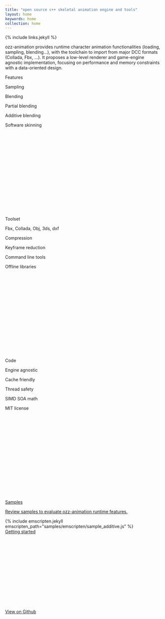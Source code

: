 ```yaml
---
title: "open source c++ skeletal animation engine and tools"
layout: home
keywords: home
collection: home
---
```


{% include links.jekyll %}

ozz-animation provides runtime character animation functionalities (loading, sampling, blending...), with the toolchain to import from major DCC formats (Collada, Fbx, ...). It proposes a low-level renderer and game-engine agnostic implementation, focusing on performance and memory constraints with a data-oriented design.
<br />

<div class="w3-row-padding w3-center">
  <div class="w3-third">
    <div class="w3-card-2" style="min-height:460px">
      <div class="w3-container w3-margin">
        <div class="w3-xxlarge w3-wide">Features</div>
        <div class="w3-text-theme">
          <i class="fa fa-superpowers w3-padding-8" style="font-size:128px"></i>
        </div>
        <p>Sampling</p>
        <p>Blending</p>
        <p>Partial blending</p>
        <p>Additive blending</p>
        <p>Software skinning</p>
      </div>  
    </div>  
  </div>
  <div class="w3-third">
    <div class="w3-card-2" style="min-height:460px">
      <div class="w3-container w3-margin">
        <div class="w3-xxlarge w3-wide">Toolset</div>
        <div class="w3-text-theme">
          <i class="fa fa-wrench w3-padding-8" style="font-size:128px"></i>
        </div>
        <p>Fbx, Collada, Obj, 3ds, dxf</p>
        <p>Compression</p>
        <p>Keyframe reduction</p>
        <p>Command line tools</p>
        <p>Offline libraries</p>
      </div>
    </div>
  </div>
  <div class="w3-third">
    <div class="w3-card-2" style="min-height:460px">
      <div class="w3-container w3-margin">
        <div class="w3-xxlarge w3-wide">Code</div>
        <div class="w3-text-theme">
          <i class="fa fa-pencil w3-padding-8" style="font-size:128px"></i>
        </div>
        <p>Engine agnostic</p>
        <p>Cache friendly</p>
        <p>Thread safety</p>
        <p>SIMD SOA math</p>
        <p>MIT license</p>
      </div>
    </div>
  </div>
</div>

<div class="w3-row w3-center">
  <div class="w3-card-2 w3-margin">
    <div class="w3-margin">
      <a class="a_reject" href="{{site.baseurl}}/samples">
        <div class="w3-center w3-xxlarge w3-wide">Samples</div>
        <p>Review samples to evaluate ozz-animation runtime features.</p>
      </a>
      {% include emscripten.jekyll emscripten_path="samples/emscripten/sample_additive.js" %}
    </div>
  </div>
</div>

<div class="w3-row-padding w3-center">
  <a class="a_reject w3-half" href="{{site.baseurl}}/documentation/getting_started">
    <div class="w3-card-2" style="min-height:260px">
      <div class="w3-container w3-margin">
        <div class="w3-xxlarge w3-wide">Getting started</div>
        <div class="w3-text-theme">
          <i class="fa fa-forward w3-padding-8" style="font-size:128px"></i>
        </div>
      </div>  
    </div>
  </a>
  <a class="a_reject w3-half" href="http://github.com/guillaumeblanc/ozz-animation" target="_blank">
    <div class="w3-card-2" style="min-height:260px">
      <div class="w3-container w3-margin">
        <div class="w3-xxlarge w3-wide">View on Github</div>
        <div class="w3-text-theme">
          <i class="fa fa-github w3-padding-8" style="font-size:128px"></i>
        </div>
      </div>
    </div>
  </a>
</div>
